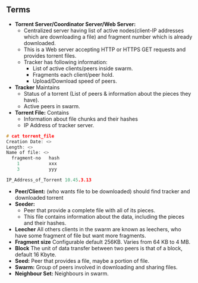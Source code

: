 ## Terms
- **Torrent Server/Coordinator Server/Web Server:** 
  - Centralized server having list of active nodes(client-IP addresses which are downloading a file) and fragment number which is already downloaded.
  - This is a Web server accepting HTTP or HTTPS GET requests and provides torrent files.
  - Tracker has following information:
    - List of active clients/peers inside swarm.
    - Fragments each client/peer hold.
    - Upload/Download speed of peers.
- **Tracker** Maintains
  - Status of a torrent (List of peers & information about the pieces they have).
  - Active peers in swarm.
- **Torrent File:** Contains 
  - Information about file chunks and their hashes
  - IP Address of tracker server.
```c
# cat torrent_file
Creation Date: <>
Length: <>
Name of file: <>
  fragment-no   hash
    1           xxx
    3           yyy

IP_Address_of_Torrent 10.45.3.13
```
- **Peer/Client:** (who wants file to be downloaded) should find tracker and downloaded torrent
- **Seeder:**
  - Peer that provide a complete file with all of its pieces.
  - This file contains information about the data, including the pieces and their hashes.
- **Leecher** All others clients in the swarm are known as leechers, who have some fragment of file but want more fragments.
- **Fragment size** Configurable default 256KB. Varies from  64 KB to 4 MB.
- **Block**  The unit of data transfer between two peers is that of a block, default 16 Kbyte.
- **Seed:** Peer that provides a file, maybe a portion of file.
- **Swarm:** Group of peers involved in downloading and sharing files.
- **Neighbour Set:** Neighbours in swarm.
